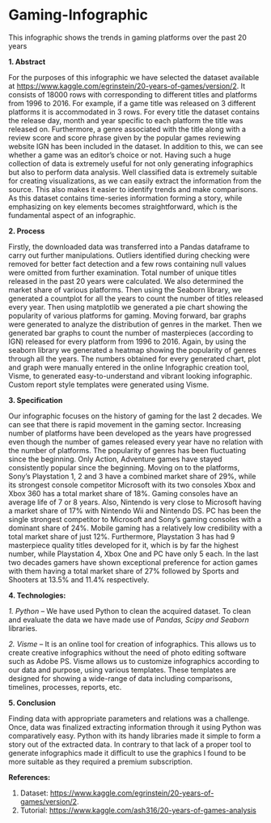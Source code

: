 # Gaming-Infographic
This infographic shows the trends in gaming platforms over the past 20 years

**1. Abstract**

For the purposes of this infographic we have selected the dataset available at
https://www.kaggle.com/egrinstein/20-years-of-games/version/2. It consists of 18000 rows with
corresponding to different titles and platforms from 1996 to 2016. For example, if a game title was
released on 3 different platforms it is accommodated in 3 rows. For every title the dataset contains
the release day, month and year specific to each platform the title was released on. Furthermore, a
genre associated with the title along with a review score and score phrase given by the popular
games reviewing website IGN has been included in the dataset. In addition to this, we can see
whether a game was an editor’s choice or not. Having such a huge collection of data is extremely
useful for not only generating infographics but also to perform data analysis. Well classified data
is extremely suitable for creating visualizations, as we can easily extract the information from the
source. This also makes it easier to identify trends and make comparisons. As this dataset contains
time-series information forming a story, while emphasizing on key elements becomes
straightforward, which is the fundamental aspect of an infographic.

**2. Process**

Firstly, the downloaded data was transferred into a Pandas dataframe to carry out further
manipulations. Outliers identified during checking were removed for better fact detection and a
few rows containing null values were omitted from further examination. Total number of unique
titles released in the past 20 years were calculated. We also determined the market share of various
platforms. Then using the Seaborn library, we generated a countplot for all the years to count the
number of titles released every year. Then using matplotlib we generated a pie chart showing the
popularity of various platforms for gaming. Moving forward, bar graphs were generated to analyze
the distribution of genres in the market. Then we generated bar graphs to count the number of
masterpieces (according to IGN) released for every platform from 1996 to 2016. Again, by using
the seaborn library we generated a heatmap showing the popularity of genres through all the years.
The numbers obtained for every generated chart, plot and graph were manually entered in the
online Infographic creation tool, Visme, to generated easy-to-understand and vibrant looking
infographic. Custom report style templates were generated using Visme.

**3. Specification**

Our infographic focuses on the history of gaming for the last 2 decades. We can see that there is
rapid movement in the gaming sector. Increasing number of platforms have been developed as the
years have progressed even though the number of games released every year have no relation with 
the number of platforms. The popularity of genres has been fluctuating since the beginning. Only
Action, Adventure games have stayed consistently popular since the beginning. Moving on to the
platforms, Sony’s Playstation 1, 2 and 3 have a combined market share of 29%, while its strongest
console competitor Microsoft with its two consoles Xbox and Xbox 360 has a total market share
of 18%. Gaming consoles have an average life of 7 or 8 years. Also, Nintendo is very close to
Microsoft having a market share of 17% with Nintendo Wii and Nintendo DS. PC has been the
single strongest competitor to Microsoft and Sony’s gaming consoles with a dominant share of
24%. Mobile gaming has a relatively low credibility with a total market share of just 12%.
Furthermore, Playstation 3 has had 9 masterpiece quality titles developed for it, which is by far the
highest number, while Playstation 4, Xbox One and PC have only 5 each. In the last two decades
gamers have shown exceptional preference for action games with them having a total market share
of 27% followed by Sports and Shooters at 13.5% and 11.4% respectively.

**4. Technologies:**

*1. Python* – We have used Python to clean the acquired dataset. To clean and evaluate the
data we have made use of *Pandas, Scipy and Seaborn* libraries.

*2. Visme* – It is an online tool for creation of infographics. This allows us to create creative
infographics without the need of photo editing software such as Adobe PS. Visme
allows us to customize infographics according to our data and purpose, using various
templates. These templates are designed for showing a wide-range of data including
comparisons, timelines, processes, reports, etc.

**5. Conclusion**

Finding data with appropriate parameters and relations was a challenge. Once, data was
finalized extracting information through it using Python was comparatively easy. Python with
its handy libraries made it simple to form a story out of the extracted data. In contrary to that
lack of a proper tool to generate infographics made it difficult to use the graphics I found to be
more suitable as they required a premium subscription.

**References:**

1. Dataset: https://www.kaggle.com/egrinstein/20-years-of-games/version/2.
2. Tutorial: https://www.kaggle.com/ash316/20-years-of-games-analysis
